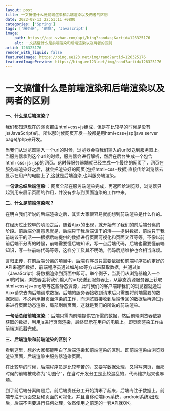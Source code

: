 ```yaml
---
layout: post
title: 一文搞懂什么是前端渲染和后端渲染以及两者的区别
date: 2022-08-13 22:51:11 +0800
categories: ['Spring']
tags: ['服务器', '前端', 'Javascript']
image:
    path: https://api.vvhan.com/api/bing?rand=sj&artid=126325176
    alt: 一文搞懂什么是前端渲染和后端渲染以及两者的区别
artid: 126325176
render_with_liquid: false
featuredImage: https://bing.ee123.net/img/rand?artid=126325176
featuredImagePreview: https://bing.ee123.net/img/rand?artid=126325176
---
```


# 一文搞懂什么是前端渲染和后端渲染以及两者的区别

**一、什么是后端渲染？**
  
我们都知道现在的网页都由html+css+js组成，但是在比较早的时候是没有js(JavaScript)的。所以那时候网页开发一般都是用html+css+jsp(java server page)/php来开发。
  
当我们从浏览器输入一个url的时候，浏览器会将我们输入的url发送到服务器上。当服务器拿到这个url的时候，服务器会进行解析，然后在后台生成一个包含html+css+js+jsp的网页。这时候服务器端就已经生成一个最终的网页了，网页在服务端渲染好之后，就会把渲染好的网页(包括html+css+数据)直接传给浏览器去显示在用户的电脑上了,这就是后端渲染,也叫服务端渲染。
  
**一句话总结后端渲染**
：网页全部在服务端渲染完成，再返回给浏览器，浏览器只起到用来展示页面的作用，并没有参与到页面渲染的工作中来。

**二、什么是前端渲染呢？**
  
在明白我们所说的后端渲染之后，其实大家很容易就能想到前端渲染是什么样的。

在经历过比较早的阶段之后，随着Ajax的出现，就开始有了我们的前后端分离的阶段。前后端分离意思就是，后端只干我后端该干的活——提供数据，前端只干我前端该干的活——根据后端提供的数据进行页面可视化和页面交互等等。不像以前前后端不分离的时候，前端需要懂后端知识，写一点后端代码，后端也需要懂前端知识，写一些前端代码等等，这样分工及其不明确，代码后期维护也会相当麻烦。

言归正传，在前后端分离的项目中，后端程序员只需要依据和前端程序员约定好的API来返回数据，前端程序员通过如Ajax等方式来获取数据，并通过js（JavaScript）将数据渲染到页面中即可。举个例子，当我们从浏览器输入一个url的时候，浏览器会将我们输入的url发送到服务器上，从静态资源服务器上获取html+css+js+png等等这些静态资源，此时我们的客户端即我们的浏览器就通过Ajax请求去向后端请求数据，后端的服务器接收到请求后只需要将前端需要的数据返回，不必再承担页面渲染的工作，而浏览器接收到后端传回的数据后再通过js来进行页面动态渲染，局部刷新页面，这就是我们的所说的前端渲染。

**一句话总结前端渲染**
：后端只需向前端提供它所需的数据，然后前端浏览器依靠获取的数据，利用js进行页面渲染，最终显示在用户的电脑上。即页面渲染工作由前端浏览器完成。

**三、后端渲染和前端渲染的区别？**
  
看到这里，想必大家都能明白了后端渲染和前端渲染的区别。即前端渲染由浏览器渲染页面，后端渲染由服务器渲染页面。
  
在比较早的时候，后端程序员是比较辛苦的，又要写数据处理，又得写网页，而那时候的前端被戏称为“切图仔”，在当时开发分工是比较混乱的，代码维护起来也麻烦。
  
到了前后端分离阶段后，前后端责任分工开始清晰了起来，后端专注于数据上，前端专注于页面交互和页面的可视化。并且当移动端(ios系统，android系统)出现后，后端不需要进行任何处理，依然使用之前定的一套API就OK。